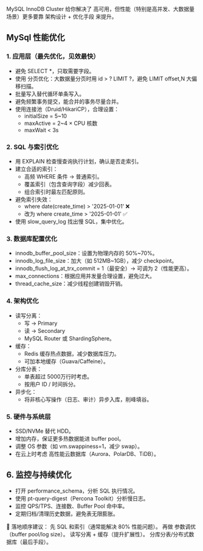 


MySQL InnoDB Cluster 给你解决了 高可用，但性能（特别是高并发、大数据量场景）更多要靠 架构设计 + 优化手段 来提升。



## MySql 性能优化

### 1. 应用层（最先优化，见效最快）
   - 避免 SELECT *，只取需要字段。
   - 使用 分页优化：大数据量分页时用 id > ? LIMIT ?，避免 LIMIT offset,N 大偏移扫描。
   - 批量写入替代循环单条写入。
   - 避免频繁事务提交，能合并的事务尽量合并。
   - 使用连接池（Druid/HikariCP），合理设置：
        * initialSize = 5~10
        * maxActive = 2~4 × CPU 核数
        * maxWait < 3s
     
### 2. SQL 与索引优化
   - 用 EXPLAIN 检查慢查询执行计划，确认是否走索引。
   - 建立合适的索引：
        * 高频 WHERE 条件 → 普通索引。
        * 覆盖索引（包含查询字段）减少回表。
        * 组合索引时最左匹配原则。
   - 避免索引失效：
        * where date(create_time) > '2025-01-01' ❌
        * 改为 where create_time > '2025-01-01' ✅
   - 使用 slow_query_log 找出慢 SQL，集中优化。

### 3. 数据库配置优化
   - innodb_buffer_pool_size：设置为物理内存的 50%~70%。
   - innodb_log_file_size：加大（如 512MB~1GB），减少 checkpoint。
   - innodb_flush_log_at_trx_commit = 1（最安全）→ 可调为 2（性能更高）。
   - max_connections：根据应用并发量合理设置，避免过大。
   - thread_cache_size：减少线程创建销毁开销。

### 4. 架构优化
   - 读写分离：
       * 写 → Primary
       * 读 → Secondary
       * MySQL Router 或 ShardingSphere。
   - 缓存：
       * Redis 缓存热点数据，减少数据库压力。
       * 可加本地缓存（Guava/Caffeine）。
   - 分库分表：
       * 单表超过 5000万行时考虑。
       * 按用户 ID / 时间拆分。
   - 异步化：
       * 将非核心写操作（日志、审计）异步入库，削峰填谷。
### 5. 硬件与系统层
   - SSD/NVMe 替代 HDD。
   - 增加内存，保证更多热数据能进 buffer pool。
   - 调整 OS 参数（如 vm.swappiness=1，减少 swap）。
   - 在云上时考虑 高性能云数据库（Aurora、PolarDB、TiDB）。
## 6. 监控与持续优化
   - 打开 performance_schema，分析 SQL 执行情况。
   - 使用 pt-query-digest（Percona Toolkit）分析慢日志。
   - 监控 QPS/TPS、连接数、Buffer Pool 命中率。
   - 定期归档/清理历史数据，避免表无限膨胀。


📌 落地顺序建议：
先 SQL 和索引（通常能解决 80% 性能问题）。
再做 参数调优（buffer pool/log size）。
读写分离 + 缓存（提升扩展性）。
分库分表/分布式数据库（最后手段）。